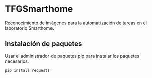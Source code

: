 # TFGSmarthome

Reconocimiento de imágenes para la automatización de tareas en el laboratorio Smarthome.

## Instalación de paquetes

Usar el administrador de paquetes [pip](https://pip.pypa.io/en/stable/) para instalar los paquetes necesarios.

```bash
pip install requests
```
